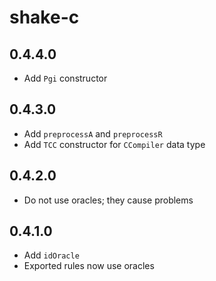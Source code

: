 # shake-c

## 0.4.4.0

  * Add `Pgi` constructor

## 0.4.3.0

  * Add `preprocessA` and `preprocessR`
  * Add `TCC` constructor for `CCompiler` data type

## 0.4.2.0

  * Do not use oracles; they cause problems

## 0.4.1.0

  * Add `idOracle`
  * Exported rules now use oracles

